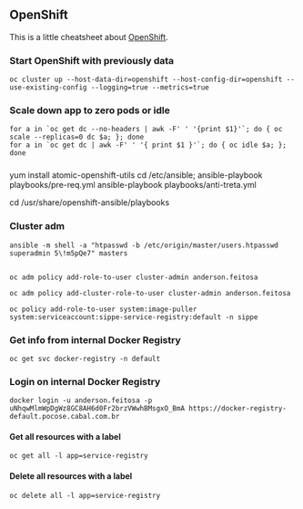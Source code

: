 ## OpenShift

This is a little cheatsheet about [OpenShift](https://www.openshift.com).

### Start OpenShift with previously data
```
oc cluster up --host-data-dir=openshift --host-config-dir=openshift --use-existing-config --logging=true --metrics=true
```

### Scale down app to zero pods or idle
````
for a in `oc get dc --no-headers | awk -F' ' '{print $1}'`; do { oc scale --replicas=0 dc $a; }; done
for a in `oc get dc | awk -F' ' '{ print $1 }'`; do { oc idle $a; }; done
````

###
yum install atomic-openshift-utils
cd /etc/ansible; 
ansible-playbook playbooks/pre-req.yml
ansible-playbook playbooks/anti-treta.yml

cd /usr/share/openshift-ansible/playbooks

### Cluster adm
```
ansible -m shell -a "htpasswd -b /etc/origin/master/users.htpasswd superadmin 5\!m5pQe7" masters


oc adm policy add-role-to-user cluster-admin anderson.feitosa

oc adm policy add-cluster-role-to-user cluster-admin anderson.feitosa

oc policy add-role-to-user system:image-puller system:serviceaccount:sippe-service-registry:default -n sippe
```

### Get info from internal Docker Registry
```
oc get svc docker-registry -n default
```

### Login on internal Docker Registry
```
docker login -u anderson.feitosa -p uNhqwMlmWpDgWz8GC8AH6d0Fr2brzVWwhBMsgxO_BmA https://docker-registry-default.pocose.cabal.com.br
```

#### Get all resources with a label
```
oc get all -l app=service-registry
```

#### Delete all resources with a label
```
oc delete all -l app=service-registry
```
